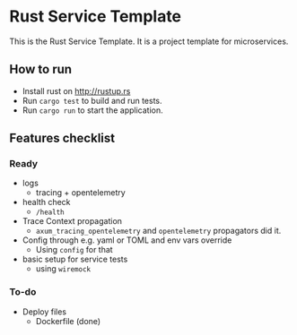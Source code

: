 # Rust Service Template

This is the Rust Service Template. It is a project template for microservices.

## How to run

- Install rust on <http://rustup.rs>
- Run `cargo test` to build and run tests.
- Run `cargo run` to start the application.

## Features checklist

### Ready

- logs
  - tracing + opentelemetry
- health check
  - `/health`
- Trace Context propagation
  - `axum_tracing_opentelemetry` and `opentelemetry` propagators did it.
- Config through e.g. yaml or TOML and env vars override
  - Using `config` for that
- basic setup for service tests
  - using `wiremock`

### To-do

- Deploy files
  - Dockerfile (done)
